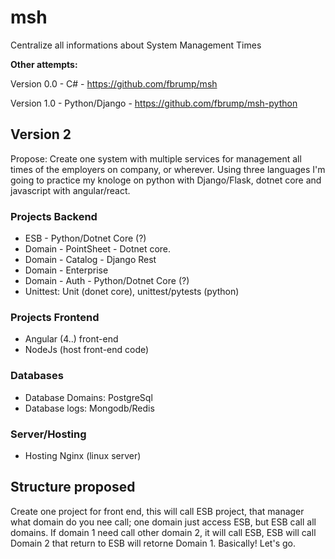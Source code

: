 # msh
Centralize all informations about System Management Times

**Other attempts:**

Version 0.0 - C# - https://github.com/fbrump/msh

Version 1.0 - Python/Django - https://github.com/fbrump/msh-python


## Version 2

Propose:
Create one system with multiple services for management all times of the employers on company, or wherever. Using three languages I'm going to practice my knologe on python with Django/Flask, dotnet core and javascript with angular/react.

### Projects Backend
- ESB - Python/Dotnet Core (?)
- Domain - PointSheet - Dotnet core.
- Domain - Catalog - Django Rest
- Domain - Enterprise
- Domain - Auth - Python/Dotnet Core (?)
- Unittest: Unit (donet core), unittest/pytests (python)

### Projects Frontend
- Angular (4..) front-end
- NodeJs (host front-end code)

### Databases
- Database Domains: PostgreSql
- Database logs: Mongodb/Redis

### Server/Hosting
- Hosting Nginx (linux server)

## Structure proposed

Create one project for front end, this will call ESB project, that manager what domain do you nee call; one domain just access ESB, but ESB call all domains. If domain 1 need call other domain 2, it will call ESB, ESB will call Domain 2 that return to ESB will retorne Domain 1. Basically! Let's go.

